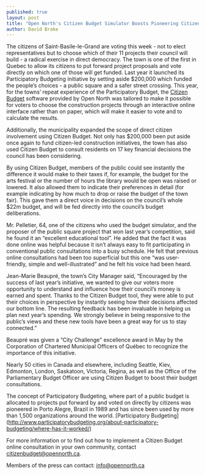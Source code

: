 ```yaml
---
published: true
layout: post
title: "Open North's Citizen Budget Simulator Boosts Pioneering Citizen Engagement Project"
author: David Brake
---
```


The citizens of Saint-Basile-le-Grand are voting this week - not to elect representatives but to choose which of their 11 projects their council will build - a radical exercise in direct democracy. The town is one of the first in Quebec to allow its citizens to put forward project proposals and vote directly on which one of those will get funded. Last year it launched its Participatory Budgeting initiative by setting aside $200,000 which funded the people’s choices -  a public square and a safer street crossing. This year, for the towns’ repeat experience of the Participatory Budget, the [Citizen Budget](http://www.citizenbudget.com) software provided by Open North was tailored to make it possible for voters to choose the construction projects through an interactive online interface rather than on paper, which will make it easier to vote and to calculate the results.

Additionally, the municipality expanded the scope of direct citizen involvement using Citizen Budget. Not only has $200,000 been put aside once again to fund citizen-led construction initiatives, the town has also used Citizen Budget to consult residents on 17 key financial decisions the council has been considering. 

By using Citizen Budget, members of the public could see instantly the difference it would make to their taxes if, for example, the budget for the arts festival or the number of hours the library would be open was raised or lowered. It also allowed them to indicate their preferences in detail (for example indicating by how much to drop or raise the budget of the town fair). This gave them a direct voice in decisions on the council’s whole $22m budget, and will be fed directly into the council’s budget deliberations.

Mr. Pelletier, 64, one of the citizens who used the budget simulator, and the proposer of the public square project that won last year’s competition, said he found it an “excellent educational tool”. He added that the fact it was done online was helpful because it isn’t always easy to fit participating in conventional public consultations into a busy schedule. He felt that previous online consultations had been too superficial but this one “was user-friendly, simple and well-illustrated” and he felt his voice had been heard.

Jean-Marie Beaupré, the town’s City Manager said, “Encouraged by the success of last year’s initiative, we wanted to give our voters more opportunity to understand and influence how their council’s money is earned and spent. Thanks to the Citizen Budget tool, they were able to put their choices in perspective by instantly seeing how their decisions affected our bottom line. The resulting feedback has been invaluable in helping us plan next year’s spending. We strongly believe in being responsive to the public’s views and these new tools have been a great way for us to stay connected.”

Beaupré was given a “City Challenge" excellence award in May by the Corporation of Chartered Municipal Officers of Québec to recognize the importance of this initiative.

Nearly 50 cities in Canada and elsewhere, including Seattle, Kiev, Edmonton, London, Saskatoon, Victoria, Regina, as well as the Office of the Parliamentary Budget Officer are using Citizen Budget to boost their budget consultations. 

The concept of Participatory Budgeting, where part of a public budget is allocated to projects put forward by and voted on directly by citizens was pioneered in Porto Alegre, Brazil in 1989 and has since been used by more than 1,500 organizations around the world. [Participatory Budgeting] (http://www.participatorybudgeting.org/about-participatory-budgeting/where-has-it-worked/)

For more information or to find out how to implement a Citizen Budget online consultation in your own community, contact citizenbudget@opennorth.ca.

Members of the press can contact: info@opennorth.ca

